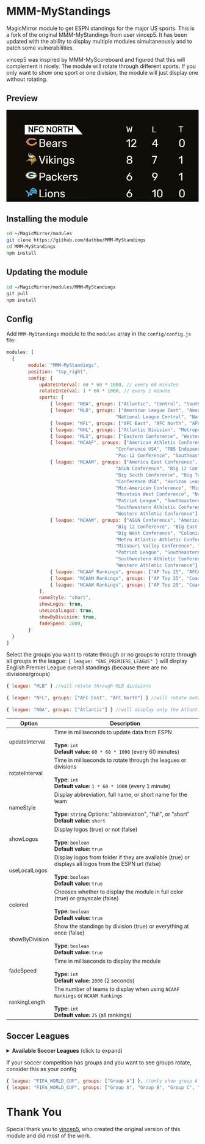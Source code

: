 # MMM-MyStandings
MagicMirror module to get ESPN standings for the major US sports.  This is a fork of the original MMM-MyStandings from user vincep5.  It has been updated with the ability to display multiple modules simultaneously and to patch some vulnerabilities.

vincep5 was inspired by MMM-MyScoreboard and figured that this will complement it nicely.
The module will rotate through different sports.  If you only want to show one sport or one division, the module will just display one without rotating.

## Preview
![screenshot1](screenshot1.JPG)

## Installing the module
```bash
cd ~/MagicMirror/modules
git clone https://github.com/dathbe/MMM-MyStandings
cd MMM-MyStandings
npm install
```

## Updating the module
```bash
cd ~/MagicMirror/modules/MMM-MyStandings
git pull
npm install
```

## Config
Add `MMM-MyStandings` module to the `modules` array in the `config/config.js` file:
````javascript
modules: [
  {
		module: "MMM-MyStandings",
		position: "top_right",
		config: {
			updateInterval: 60 * 60 * 1000, // every 60 minutes
			rotateInterval: 1 * 60 * 1000, // every 1 minute
			sports: [
				{ league: "NBA", groups: ["Atlantic", "Central", "Southeast", "Northwest", "Pacific", "Southwest"] },
				{ league: "MLB", groups: ["American League East", "American League Central", "American League West", "National League East",
										"National League Central", "National League West"] },
				{ league: "NFL", groups: ["AFC East", "AFC North", "AFC South", "AFC West", "NFC East", "NFC North", "NFC South", "NFC West"] },
				{ league: "NHL", groups: ["Atlantic Division", "Metropolitan Division", "Central Division", "Pacific Division"] },
				{ league: "MLS", groups: ["Eastern Conference", "Western Conference"] },
				{ league: "NCAAF", groups: ["American Athletic Conference", "Atlantic Coast Conference", "Big 12 Conference", "Big Ten Conference",
										"Conference USA", "FBS Independents", "Mid-American Conference", "Mountain West Conference",
										"Pac-12 Conference", "Southeastern Conference", "Sun Belt - East", "Sun Belt - West"]
				{ league: "NCAAM", groups: ["America East Conference", "American Athletic Conference", "Atlantic 10 Conference", "Atlantic Coast Conference",
										"ASUN Conference", "Big 12 Conference", "Big East Conference", "Big Sky Conference",
										"Big South Conference", "Big Ten Conference", "Big West Conference", "Colonial Athletic Association",
										"Conference USA", "Horizon League", "Ivy League", "Metro Atlantic Athletic Conference",
										"Mid-American Conference", "Mid-Eastern Athletic Conference", "Missouri Valley Conference",
										"Mountain West Conference", "Northeast Conference", "Ohio Valley Conference",
										"Patriot League", "Southeastern Conference", "Southern Conference", "Southland Conference",
										"Southwestern Athletic Conference", "Summit League", "Sun Belt Conference", "West Coast Conference",
										"Western Athletic Conference"] },
				{ league: "NCAAW", groups: ["ASUN Conference", "America East Conference", "American Athletic Conference", "Atlantic 10 Conference", "Atlantic Coast Conference",
										"Big 12 Conference", "Big East Conference", "Big Sky Conference", "Big South Conference", "Big Ten Conference",
										"Big West Conference", "Colonial Athletic Association", "Conference USA", "Horizon League", "Ivy League",
										"Metro Atlantic Athletic Conference", "Mid-American Conference", "Mid-Eastern Athletic Conference",
										"Missouri Valley Conference", "Mountain West Conference", "Northeast Conference", "Ohio Valley Conference",
										"Patriot League", "Southeastern Conference", "Southern Conference", "Southland Conference",
										"Southwestern Athletic Conference", "Summit League", "Sun Belt Conference", "West Coast Conference",
										"Western Athletic Conference"] },
				{ league: "NCAAF Rankings", groups: ["AP Top 25", "AFCA Coaches Poll", "FCS Coaches Poll", "AFCA Division II Coaches Poll", "AFCA Division III Coaches Poll"] },
				{ league: "NCAAM Rankings", groups: ["AP Top 25", "Coaches Poll"] },
				{ league: "NCAAW Rankings", groups: ["AP Top 25", "Coaches Poll"] }
			],
			nameStyle: "short",
			showLogos: true,
			useLocalLogos: true,
			showByDivision: true,
			fadeSpeed: 2000,
		}
  }
]
````

Select the groups you want to rotate through or no groups to rotate through all groups in the league:
`{ league: "ENG_PREMIERE_LEAGUE" }` will display English Premier League overall standings (because there are no divisions/groups)

````javascript
{ league: "MLB" } //will rotate through MLB divisions
````
````javascript
{ league: "NFL", groups: ["AFC East", "AFC North"] } //will rotate between AFCT East and AFC North
````
````javascript
{ league: "NBA", groups: ["Atlantic"] } //will display only the Atlantic Division
````

| Option | Description
| ------- |  -------
| updateInterval | Time in milliseconds to update data from ESPN<br><br>**Type:** `int` <br> **Default value:** `60 * 60 * 1000` (every 60 minutes)
| rotateInterval | Time in milliseconds to rotate through the leagues or divisions<br><br>**Type:** `int` <br> **Default value:** `1 * 60 * 1000` (every 1 minute)
| nameStyle | Display abbreviation, full name, or short name for the team<br><br>**Type:** `string` Options: "abbreviation", "full", or "short"<br> **Default value:** `short`
| showLogos | Display logos (true) or not (false)<br><br>**Type:** `boolean` <br> **Default value:** `true`
| useLocalLogos | Display logos from folder if they are available (true) or displays all logos from the ESPN url (false)<br><br>**Type:** `boolean` <br> **Default value:** `true`
| colored | Chooses whether to display the module in full color (true) or grayscale (false)<br><br>**Type:** `boolean` <br> **Default value:** `true`
| showByDivision | Show the standings by division (true) or everything at once (false)<br><br>**Type:** `boolean` <br> **Default value:** `true`
| fadeSpeed | Time in milliseconds to display the module<br><br>**Type:** `int` <br> **Default value:** `2000` (2 seconds)
| rankingLength | The number of teams to display when using `NCAAF Rankings` or `NCAAM Rankings`<br><br>**Type:** `int` <br> **Default value:** `25` (all rankings)


## Soccer Leagues
<details>
  <summary><b>Available Soccer Leagues</b> (click to expand)</summary>
	
	//International Soccer
	"AFC_ASIAN_CUP"
	"AFC_ASIAN_CUP_Q"
	"AFF_CUP"
	"AFR_NATIONS_CUP"
	"AFR_NATIONS_CUP_Q"
	"AFR_NATIONS_CHAMPIONSHIP"
	"CONCACAF_GOLD_CUP"
	"CONCACAF_NATIONS_Q"
	"CONCACAF_WOMENS_CHAMPIONSHIP"
	"CONMEBOL_COPA_AMERICA"
	"FIFA_CLUB_WORLD_CUP"
	"FIFA_CONFEDERATIONS_CUP"
	"FIFA_MENS_OLYMPICS"
	"FIFA_WOMENS_OLYMPICS"
	"FIFA_WOMENS_WORLD_CUP"
	"FIFA_WORLD_CUP"
	"FIFA_WORLD_CUP_Q_AFC"
	"FIFA_WORLD_CUP_Q_CAF"
	"FIFA_WORLD_CUP_Q_CONCACAF"
	"FIFA_WORLD_CUP_Q_CONMEBOL"
	"FIFA_WORLD_CUP_Q_OFC"
	"FIFA_WORLD_CUP_Q_UEFA"
	"FIFA_WORLD_U17"
	"FIFA_WORLD_U20"
	"UEFA_CHAMPIONS"
	"UEFA_CONFERENCE_LEAGUE"
	"UEFA_EUROPA"
	"UEFA_EUROPEAN_CHAMPIONSHIP"
	"UEFA_EUROPEAN_CHAMPIONSHIP_Q"
	"UEFA_EUROPEAN_CHAMPIONSHIP_U19"
	"UEFA_EUROPEAN_CHAMPIONSHIP_U21"
	"UEFA_NATIONS"
	"SAFF_CHAMPIONSHIP"
	"WOMENS_EUROPEAN_CHAMPIONSHIP"
	
	//UK/Ireland Soccer
	"ENG_CHAMPIONSHIP"
	"ENG_EFL"
	"ENG_LEAGUE_1"
	"ENG_LEAGUE_2"
	"ENG_NATIONAL"
	"ENG_PREMIERE_LEAGUE"
	"IRL_PREM"
	"NIR_PREM"
	"SCO_CIS"
	"SCO_CHAMPIONSHIP"
	"SCO_LEAGUE_1"
	"SCO_LEAGUE_2"
	"SCO_PREM"
	"WAL_PREM"
	
	//European Soccer
	"AUT_BUNDESLIGA"
	"BEL_DIV_A"
	"DEN_SAS_LIGAEN"
	"ESP_LALIGA"
	"ESP_SEGUNDA_DIV"
	"FRA_LIGUE_1"
	"FRA_LIGUE_2"
	"GER_2_BUNDESLIGA"
	"GER_BUNDESLIGA"
	"GRE_SUPER_LEAGUE"
	"ISR_PREMIER_LEAGUE"
	"ITA_SERIE_A"
	"ITA_SERIE_B"
	"MLT_PREMIER_LEAGUE"
	"NED_EERSTE_DIVISIE"
	"NED_EREDIVISIE"
	"NOR_ELITESERIEN"
	"POR_LIGA"
	"ROU_FIRST_DIV"
	"RUS_PREMIER_LEAGUE"
	"SUI_SUPER_LEAGUE"
	"SWE_ALLSVENSKANLIGA"
	"TUR_SUPER_LIG"
	
	//South American Soccer
	"ARG_COPA"
	"ARG_NACIONAL_B"
	"ARG_PRIMERA_DIV_B"
	"ARG_PRIMERA_DIV_C"
	"ARG_PRIMERA_DIV_D"
	"ARG_SUPERLIGA"
	"BOL_LIGA_PRO"
	"BRA_CAMP_CARIOCA"
	"BRA_CAMP_GAUCHO"
	"BRA_CAMP_MINEIRO"
	"BRA_CAMP_PAULISTA"
	"BRA_SERIE_A"
	"BRA_SERIE_B"
	"BRA_SERIE_C"
	"CHI_PRIMERA_DIV"
	"COL_PRIMERA_A"
	"COL_PRIMERA_B"
	"CONMEBOL_COPA_LIBERTADORES"
	"CONMEBOL_COPA_SUDAMERICANA"
	"ECU_PRIMERA_A"
	"PAR_PRIMERA_DIV"
	"PER_PRIMERA_PRO"
	"URU_PRIMERA_DIV"
	"VEN_PRIMERA_PRO"
	
	//North American Soccer
	"CONCACAF_CHAMPIONS"
	"CONCACAF_LEAGUE"
	"CRC_PRIMERA_DIV"
	"GUA_LIGA_NACIONAL"
	"HON_PRIMERA_DIV"
	"JAM_PREMIER_LEAGUE"
	"MEX_ASCENSO_MX"
	"MEX_COPA_MX"
	"MEX_LIGA_BANCOMER"
	"SLV_PRIMERA_DIV"
	"USA_MLS"
	"USA_NCAA_SL_M"
	"USA_NCAA_SL_W"
	"USA_NASL"
	"USA_NWSL"
	"USA_OPEN"
	"USA_USL"
	
	//Asian Soccer
	"AFC_CHAMPIONS"
	"AUS_A_LEAGUE"
	"CHN_SUPER_LEAGUE"
	"IDN_SUPER_LEAGUE"
	"IND_I_LEAGUE"
	"IND_SUPER_LEAGUE"
	"JPN_J_LEAGUE"
	"MYS_SUPER_LEAGUE"
	"SGP_PREMIER_LEAGUE"
	"THA_PREMIER_LEAGUE"
	
	//African Soccer
	"CAF_CHAMPIONS"
	"CAF_CONFED_CUP"
	"GHA_PREMIERE_LEAGUE"
	"KEN_PREMIERE_LEAGUE"
	"NGA_PRO_LEAGUE"
	"RSA_FIRST_DIV"
	"RSA_PREMIERSHIP"
	"UGA_SUPER_LEAGUE"
	"ZAM_SUPER_LEAGUE"
	"ZIM_PREMIER_LEAGUE"
</details>

If your soccer competition has groups and you want to see groups rotate, consider this as your config
````javascript
{ league: "FIFA_WORLD_CUP", groups: ["Group A"] }, //only show group A
{ league: "FIFA_WORLD_CUP", groups: ["Group A", "Group B", "Group C", "Group D", "Group E", "Group F", "Group G", "Group H"] } //rotates through selected groups
````

# Thank You
Special thank you to [vincep5](https://github.com/vincep5/), who created the original version of this module and did most of the work.
